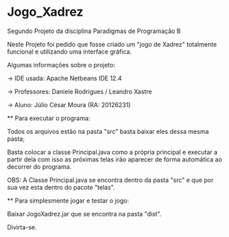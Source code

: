 # Jogo_Xadrez

Segundo Projeto da disciplina Paradigmas de Programação B

Neste Projeto foi pedido que fosse criado um "jogo de Xadrez" totalmente funcional e utilizando uma interface gráfica.

Algumas informações sobre o projeto:

-> IDE usada: Apache Netbeans IDE 12.4

-> Professores: Daniele Rodrigues /
                Leandro Xastre


-> Aluno: Júlio César Moura (RA: 20126231)

** Para executar o programa:

Todos os arquivos estão na pasta "src" basta baixar eles dessa mesma pasta; 

Basta colocar a classe Principal.java como a própria principal e executar a partir dela com isso 
as próximas telas irão aparecer de forma automática ao decorrer do programa.

OBS: A Classe Principal.java se encontra dentro da pasta "src" e que por sua vez esta dentro do pacote "telas".

** Para simplesmente jogar e testar o jogo:

Baixar JogoXadrez.jar que se encontra na pasta "dist".

Divirta-se.
